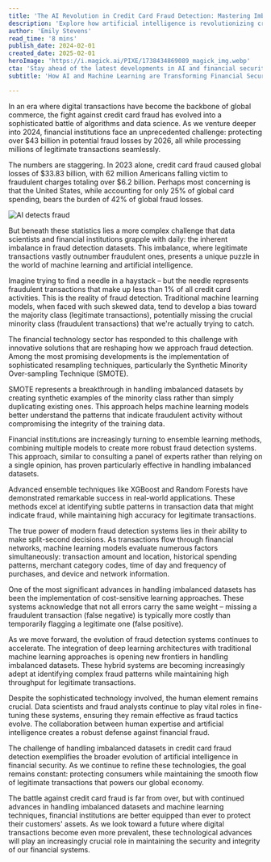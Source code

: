 ```yaml
---
title: 'The AI Revolution in Credit Card Fraud Detection: Mastering Imbalanced Data Sets'
description: 'Explore how artificial intelligence is revolutionizing credit card fraud detection through innovative approaches to handling imbalanced datasets. Learn about cutting-edge techniques like SMOTE and ensemble learning that are helping financial institutions protect billions in potential losses while ensuring seamless legitimate transactions.'
author: 'Emily Stevens'
read_time: '8 mins'
publish_date: 2024-02-01
created_date: 2025-02-01
heroImage: 'https://i.magick.ai/PIXE/1738434869089_magick_img.webp'
cta: 'Stay ahead of the latest developments in AI and financial security. Follow us on LinkedIn for expert insights and analysis on the evolving landscape of fraud detection technology.'
subtitle: 'How AI and Machine Learning are Transforming Financial Security'

---
```


In an era where digital transactions have become the backbone of global commerce, the fight against credit card fraud has evolved into a sophisticated battle of algorithms and data science. As we venture deeper into 2024, financial institutions face an unprecedented challenge: protecting over $43 billion in potential fraud losses by 2026, all while processing millions of legitimate transactions seamlessly.

The numbers are staggering. In 2023 alone, credit card fraud caused global losses of $33.83 billion, with 62 million Americans falling victim to fraudulent charges totaling over $6.2 billion. Perhaps most concerning is that the United States, while accounting for only 25% of global card spending, bears the burden of 42% of global fraud losses.

![AI detects fraud](https://i.magick.ai/PIXE/1738434869089_magick_img.webp)

But beneath these statistics lies a more complex challenge that data scientists and financial institutions grapple with daily: the inherent imbalance in fraud detection datasets. This imbalance, where legitimate transactions vastly outnumber fraudulent ones, presents a unique puzzle in the world of machine learning and artificial intelligence.

Imagine trying to find a needle in a haystack – but the needle represents fraudulent transactions that make up less than 1% of all credit card activities. This is the reality of fraud detection. Traditional machine learning models, when faced with such skewed data, tend to develop a bias toward the majority class (legitimate transactions), potentially missing the crucial minority class (fraudulent transactions) that we're actually trying to catch.

The financial technology sector has responded to this challenge with innovative solutions that are reshaping how we approach fraud detection. Among the most promising developments is the implementation of sophisticated resampling techniques, particularly the Synthetic Minority Over-sampling Technique (SMOTE).

SMOTE represents a breakthrough in handling imbalanced datasets by creating synthetic examples of the minority class rather than simply duplicating existing ones. This approach helps machine learning models better understand the patterns that indicate fraudulent activity without compromising the integrity of the training data.

Financial institutions are increasingly turning to ensemble learning methods, combining multiple models to create more robust fraud detection systems. This approach, similar to consulting a panel of experts rather than relying on a single opinion, has proven particularly effective in handling imbalanced datasets.

Advanced ensemble techniques like XGBoost and Random Forests have demonstrated remarkable success in real-world applications. These methods excel at identifying subtle patterns in transaction data that might indicate fraud, while maintaining high accuracy for legitimate transactions.

The true power of modern fraud detection systems lies in their ability to make split-second decisions. As transactions flow through financial networks, machine learning models evaluate numerous factors simultaneously: transaction amount and location, historical spending patterns, merchant category codes, time of day and frequency of purchases, and device and network information.

One of the most significant advances in handling imbalanced datasets has been the implementation of cost-sensitive learning approaches. These systems acknowledge that not all errors carry the same weight – missing a fraudulent transaction (false negative) is typically more costly than temporarily flagging a legitimate one (false positive).

As we move forward, the evolution of fraud detection systems continues to accelerate. The integration of deep learning architectures with traditional machine learning approaches is opening new frontiers in handling imbalanced datasets. These hybrid systems are becoming increasingly adept at identifying complex fraud patterns while maintaining high throughput for legitimate transactions.

Despite the sophisticated technology involved, the human element remains crucial. Data scientists and fraud analysts continue to play vital roles in fine-tuning these systems, ensuring they remain effective as fraud tactics evolve. The collaboration between human expertise and artificial intelligence creates a robust defense against financial fraud.

The challenge of handling imbalanced datasets in credit card fraud detection exemplifies the broader evolution of artificial intelligence in financial security. As we continue to refine these technologies, the goal remains constant: protecting consumers while maintaining the smooth flow of legitimate transactions that powers our global economy.

The battle against credit card fraud is far from over, but with continued advances in handling imbalanced datasets and machine learning techniques, financial institutions are better equipped than ever to protect their customers' assets. As we look toward a future where digital transactions become even more prevalent, these technological advances will play an increasingly crucial role in maintaining the security and integrity of our financial systems.